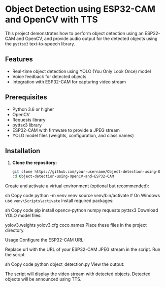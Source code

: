 # Object Detection using ESP32-CAM and OpenCV with TTS

This project demonstrates how to perform object detection using an ESP32-CAM and OpenCV, and provide audio output for the detected objects using the `pyttsx3` text-to-speech library.

## Features

- Real-time object detection using YOLO (You Only Look Once) model
- Voice feedback for detected objects
- Integration with ESP32-CAM for capturing video stream

## Prerequisites

- Python 3.6 or higher
- OpenCV
- Requests library
- pyttsx3 library
- ESP32-CAM with firmware to provide a JPEG stream
- YOLO model files (weights, configuration, and class names)

## Installation

1. **Clone the repository:**
   ```sh
   git clone https://github.com/your-username/Object-detection-using-OpenCV-and-ESP32-CAM.git
   cd Object-detection-using-OpenCV-and-ESP32-CAM
Create and activate a virtual environment (optional but recommended):

sh
Copy code
python -m venv venv
source venv/bin/activate  # On Windows use `venv\Scripts\activate`
Install required packages:

sh
Copy code
pip install opencv-python numpy requests pyttsx3
Download YOLO model files:

yolov3.weights
yolov3.cfg
coco.names
Place these files in the project directory.

Usage
Configure the ESP32-CAM URL:

Replace url with the URL of your ESP32-CAM JPEG stream in the script.
Run the script:

sh
Copy code
python object_detection.py
View the output:

The script will display the video stream with detected objects.
Detected objects will be announced using TTS.
